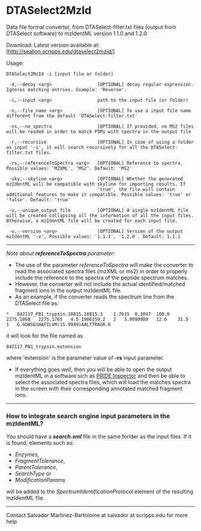 # DTASelect2MzId
Data file format converter, from DTASelect-filter.txt files (output from DTASelect software) to mzIdentML version 1.1.0 and 1.2.0

Download:
Latest version available at: [http://sealion.scripps.edu/dtaselect2mzid/]  

Usage: 
```
DTASelect2MzId -i [input file or folder]  
 
 -d,--decoy <arg>                 [OPTIONAL] decoy regular expression. Ignores matching entries. Example: 'Reverse'.
   
 -i,--input <arg>                 path to the input file (or folder)   
   
 -n,--file_name <arg>             [OPTIONAL] To use a input file name different from the default 'DTASelect-filter.txt'  
    
 -ns,--no_spectra                 [OPTIONAL] If provided, no MS2 files will be readed in order to match PSMs with spectra in the output file  
                                  
 -r,--recursive                   [OPTIONAL] In case of using a folder as input '-i', it will search recursively for all the DTASelect-filter.txt files.
 
 -rs,--referenceToSpectra <arg>   [OPTIONAL] Reference to spectra. Possible values: 'MZXML', 'MS2'. Default: 'MS2'  
 
 -sky,--skyline <arg>             [OPTIONAL] Whether the generated mzIdentML will be compatible with skyline for importing results. If  
                                  'true', the file will contain additional features to make it compatible. Possible values: 'true' or 'false'. Default: 'true'  
                                  
 -u,--unique_output_file          [OPTIONAL] A single mzIdentML file will be created collapsing all the information of all the input files. Otherwise, a mzIdentML file will be created for each input file.  
   
 -v,--version <arg>               [OPTIONAL] Version of the output mzIdentML '-v', Possible values: '1.1.1', '1.2.0'. Default: 1.1.1  
```
  
   
---
  
   
*Note about **referenceToSpectra** parameter:*  
   - The use of the parameter *referenceToSpectra* will make the converter to read the associated spectra files (mzXML or ms2) in order to properly include the reference to the spectra of the peptide spectrum matches.
   - However, the converter will not include the actual identified/matched fragment ions in the output mzIdentML file.
   - As an example, if the converter reads the spectrum line from the DTASelect file as:
```
*	042117_PB1_trypsin.18815.18815.3	1.7635	0.3047	100.0	2275.1868	2275.1765	4.5	1986159.2	2	3.9090989	12.0	31.5	1	G.GGWSGSHAFILVM(15.9949)AALTTRAGR.K 
```  

it will look for the file named as 
```
042117_PB1_trypsin.extension
```
where 'extension' is the parameter value of **-rs** input parameter.
  - If everything goes well, then you will be able to open the output mzIdentML in a software sich as [PRIDE Inspector](https://github.com/PRIDE-Toolsuite/pride-inspector) and then be able to select the associated spectra files, which will load the matches spectra in the screen with their corresponding annotated matched fragment ions.
    
---    
  
 ### How to integrate search engine input parameters in the mzIdentML?
  You should have a ***search.xml*** file in the same forlder as the input files. If it is found, elements such as:
   - *Enzymes*, 
   - *FragmentTolerance*, 
   - *ParentTolerance*, 
   - *SearchType* or
   - *ModificationParams*  
   
 will be added to the  *SpectrumIdentificationProtocol* element of the resulting mzIdentML file.

---    
Contact Salvador Martinez-Bartolome at salvador at scripps.edu for more help  
